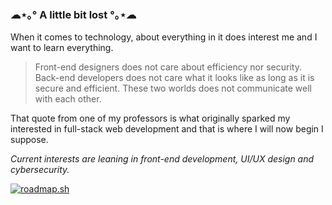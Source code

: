 ### ☁︎⋆｡° A little bit lost °｡⋆☁︎
When it comes to technology, about everything in it does interest me and I want to learn everything. 

> Front-end designers does not care about efficiency nor security. 
> Back-end developers does not care what it looks like as long as it is secure and efficient.
> These two worlds does not communicate well with each other.

That quote from one of my professors is what originally sparked my interested in full-stack web development and that is where I will now begin I suppose.

*Current interests are leaning in front-end development, UI/UX design and cybersecurity.*

[![roadmap.sh](https://roadmap.sh/card/wide/665f1dddb998f3b3c79bb3d5?variant=dark)](https://roadmap.sh)

<!---
izzcodey/izzcodey is a ✨ special ✨ repository because its `README.md` (this file) appears on your GitHub profile.
You can click the Preview link to take a look at your changes.
--->
